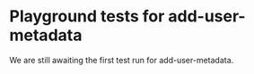 # Playground tests for add-user-metadata
We are still awaiting the first test run for add-user-metadata.
